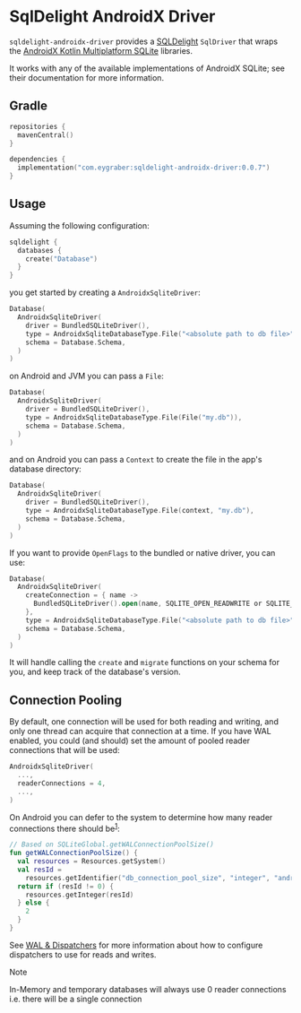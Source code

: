# SqlDelight AndroidX Driver

`sqldelight-androidx-driver` provides a [SQLDelight] `SqlDriver` that wraps the [AndroidX Kotlin Multiplatform SQLite]
libraries.

It works with any of the available implementations of AndroidX SQLite; see their documentation for more information.

## Gradle

```kotlin
repositories {
  mavenCentral()
}

dependencies {
  implementation("com.eygraber:sqldelight-androidx-driver:0.0.7")
}
```

## Usage
Assuming the following configuration:

```kotlin
sqldelight {
  databases {
    create("Database")
  }
}
```

you get started by creating a `AndroidxSqliteDriver`:

```kotlin
Database(
  AndroidxSqliteDriver(
    driver = BundledSQLiteDriver(),
    type = AndroidxSqliteDatabaseType.File("<absolute path to db file>"),
    schema = Database.Schema,
  )
)
```

on Android and JVM you can pass a `File`:

```kotlin
Database(
  AndroidxSqliteDriver(
    driver = BundledSQLiteDriver(),
    type = AndroidxSqliteDatabaseType.File(File("my.db")),
    schema = Database.Schema,
  )
)
```

and on Android you can pass a `Context` to create the file in the app's database directory:

```kotlin
Database(
  AndroidxSqliteDriver(
    driver = BundledSQLiteDriver(),
    type = AndroidxSqliteDatabaseType.File(context, "my.db"),
    schema = Database.Schema,
  )
)
```

If you want to provide `OpenFlags` to the bundled or native driver, you can use:

```kotlin
Database(
  AndroidxSqliteDriver(
    createConnection = { name ->
      BundledSQLiteDriver().open(name, SQLITE_OPEN_READWRITE or SQLITE_OPEN_CREATE)
    },
    type = AndroidxSqliteDatabaseType.File("<absolute path to db file>"),
    schema = Database.Schema,
  )
)
```

It will handle calling the `create` and `migrate` functions on your schema for you, and keep track of the database's version.

## Connection Pooling

By default, one connection will be used for both reading and writing, and only one thread can acquire that connection at a time.
If you have WAL enabled, you could (and should) set the amount of pooled reader connections that will be used:

```kotlin
AndroidxSqliteDriver(
  ...,
  readerConnections = 4,
  ...,
)
```

On Android you can defer to the system to determine how many reader connections there should be<sup>[1]</sup>:

```kotlin
// Based on SQLiteGlobal.getWALConnectionPoolSize()
fun getWALConnectionPoolSize() {
  val resources = Resources.getSystem()
  val resId =
    resources.getIdentifier("db_connection_pool_size", "integer", "android")
  return if (resId != 0) {
    resources.getInteger(resId)
  } else {
    2
  }
}
```

See [WAL & Dispatchers] for more information about how to configure dispatchers to use for reads and writes.

> [!NOTE]  
> In-Memory and temporary databases will always use 0 reader connections i.e. there will be a single connection 

[1]: https://blog.p-y.wtf/parallelism-with-android-sqlite#heading-secondary-connections
[AndroidX Kotlin Multiplatform SQLite]: https://developer.android.com/kotlin/multiplatform/sqlite
[SQLDelight]: https://github.com/sqldelight/sqldelight
[WAL & Dispatchers]: https://blog.p-y.wtf/parallelism-with-android-sqlite#heading-wal-amp-dispatchers
